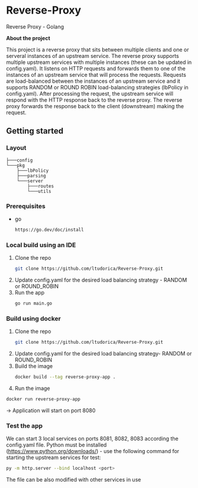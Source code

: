 # Reverse-Proxy
Reverse Proxy - Golang

**About the project**

This project is a reverse proxy that sits between multiple clients and one or serveral instances of an upstream service.
The reverse proxy supports multiple upstream services with multiple instances (these can be updated in config.yaml). It listens on HTTP requests and forwards them to one of the instances of an upstream service that will process the requests.
Requests are load-balanced between the instances of an upstream service and it supports RANDOM or ROUND ROBIN load-balancing strategies (lbPolicy in config.yaml). After processing the request, the upstream service will respond with the HTTP response back to the reverse proxy. The reverse proxy forwards the response back to the client (downstream) making the request.

## Getting started

### Layout
```tree
├───config
└───pkg
    ├───lbPolicy
    ├───parsing
    └───server
        ├───routes
        └───utils
```

### Prerequisites
* go
  ```sh
  https://go.dev/doc/install
  ```
### Local build using an IDE
1. Clone the repo
   ```sh
   git clone https://github.com/ltudorica/Reverse-Proxy.git 
   ```
2. Update config.yaml for the desired load balancing strategy - RANDOM or ROUND_ROBIN
3. Run the app
   ```sh
   go run main.go
   ```
   
### Build using docker
1. Clone the repo
   ```sh
   git clone https://github.com/ltudorica/Reverse-Proxy.git 
   ```
2. Update config.yaml for the desired load balancing strategy- RANDOM or ROUND_ROBIN
3. Build the image
   ```sh
   docker build --tag reverse-proxy-app .
   ```
4. Run the image
```sh
docker run reverse-proxy-app
```
-> Application will start on port 8080

### Test the app
We can start 3 local services on ports 8081, 8082, 8083 according the config.yaml file. 
Python must be installed (https://www.python.org/downloads/) - use the following command for starting the upstream services for test:
```sh
py -m http.server --bind localhost <port>  
```

The file can be also modified with other services in use
